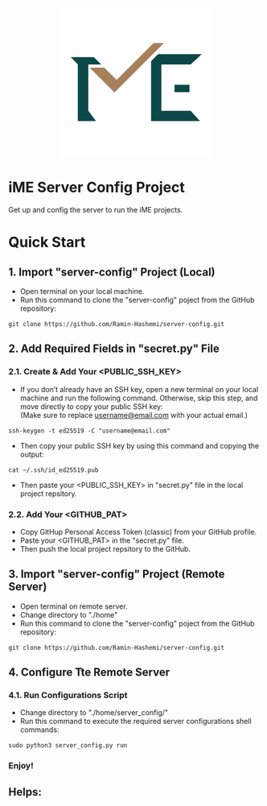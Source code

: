 <div align="center">
 <img alt="iME" height="300px" src="assets/ime_logo.png">
</div>

# iME Server Config Project

Get up and config the server to run the iME projects.


# Quick Start

## 1. Import "server-config" Project (Local)
- Open terminal on your local machine.
- Run this command to clone the "server-config" poject from the GitHub repository:
```
git clone https://github.com/Ramin-Hashemi/server-config.git
```
## 2. Add Required Fields in "secret.py" File
  ### 2.1. Create & Add Your <PUBLIC_SSH_KEY>
  - If you don’t already have an SSH key, open a new terminal on your local machine and run the following command. Otherwise, skip this step, and move directly to copy your public SSH key:  
  (Make sure to replace <username@email.com> with your actual email.)
  ```
  ssh-keygen -t ed25519 -C "username@email.com"
  ```
  - Then copy your public SSH key by using this command and copying the output:
  ```
  cat ~/.ssh/id_ed25519.pub
  ```
  - Then paste your <PUBLIC_SSH_KEY> in "secret.py" file in the local project repsitory.
  ### 2.2. Add Your <GITHUB_PAT>
  - Copy GitHup Personal Access Token (classic) from your GitHub profile.
  - Paste your <GITHUB_PAT> in the "secret.py" file.
  - Then push the local project repsitory to the GitHub.
## 3. Import "server-config" Project (Remote Server)
- Open terminal on remote server.
- Change directory to "./home"
- Run this command to clone the "server-config" poject from the GitHub repository:
```
git clone https://github.com/Ramin-Hashemi/server-config.git
```
## 4. Configure Tte Remote Server
  ### 4.1. Run Configurations Script
  - Change directory to "./home/server_config/"
  - Run this command to execute the required server configurations shell commands:
  ```
  sudo python3 server_config.py run
  ```

### Enjoy!


## Helps:


